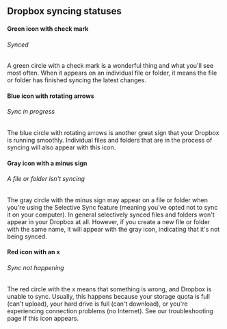 ## Dropbox syncing statuses

#### Green icon with check mark	
###### Synced
A green circle with a check mark is a wonderful thing and what you'll see most often. When it appears on an individual file or folder, it means the file or folder has finished syncing the latest changes.

#### Blue icon with rotating arrows	
###### Sync in progress
The blue circle with rotating arrows is another great sign that your Dropbox is running smoothly. Individual files and folders that are in the process of syncing will also appear with this icon.

#### Gray icon with a minus sign	
###### A file or folder isn't syncing
The gray circle with the minus sign may appear on a file or folder when you're using the Selective Sync feature (meaning you've opted not to sync it on your computer). In general selectively synced files and folders won't appear in your Dropbox at all. However, if you create a new file or folder with the same name, it will appear with the gray icon, indicating that it's not being synced.

#### Red icon with an x	
###### Sync not happening
The red circle with the x means that something is wrong, and Dropbox is unable to sync. Usually, this happens because your storage quota is full (can't upload), your hard drive is full (can't download), or you're experiencing connection problems (no Internet). See our troubleshooting page if this icon appears.
